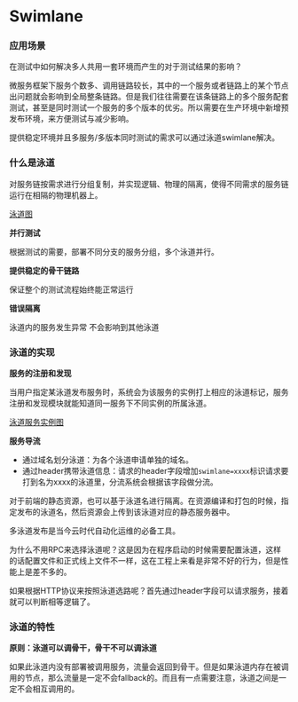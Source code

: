 # Swimlane

### 应用场景

在测试中如何解决多人共用一套环境而产生的对于测试结果的影响？

微服务框架下服务个数多、调用链路较长，其中的一个服务或者链路上的某个节点出问题就会影响到全局整条链路。但是我们往往需要在该条链路上的多个服务配套测试，甚至是同时测试一个服务的多个版本的优劣。所以需要在生产环境中新增预发布环境，来方便测试与减少影响。

提供稳定环境并且多服务/多版本同时测试的需求可以通过泳道swimlane解决。

### 什么是泳道

对服务链按需求进行分组复制，并实现逻辑、物理的隔离，使得不同需求的服务链运行在相隔的物理机器上。

[泳道图](https://justinyangis.me/images/post/swimlane/swimlane.png)

**并行测试**

根据测试的需要，部署不同分支的服务分组，多个泳道并行。 

**提供稳定的骨干链路**

保证整个的测试流程始终能正常运行

**错误隔离**

泳道内的服务发生异常 不会影响到其他泳道

### 泳道的实现

**服务的注册和发现**

当用户指定某泳道发布服务时，系统会为该服务的实例打上相应的泳道标记，服务注册和发现模块就能知道同一服务下不同实例的所属泳道。

[泳道服务实例图](https://static001.geekbang.org/infoq/5a/5a0a47425da0a008e191dff245203645.jpeg?x-oss-process=image/resize,p_80/auto-orient,1)

**服务导流**

-   通过域名划分泳道：为各个泳道申请单独的域名。
-   通过header携带泳道信息：请求的header字段增加`swimlane=xxxx`标识请求要打到名为xxxx的泳道里，分流系统会根据该字段做分流。

对于前端的静态资源，也可以基于泳道名进行隔离。在资源编译和打包的时候，指定发布的泳道名，然后资源会上传到该泳道对应的静态服务器中。

多泳道发布是当今云时代自动化运维的必备工具。

为什么不用RPC来选择泳道呢？这是因为在程序启动的时候需要配置泳道，这样的话配置文件和正式线上文件不一样，这在工程上来看是非常不好的行为，但是性能上是差不多的。

如果根据HTTP协议来按照泳道选路呢？首先通过header字段可以请求服务，接着就可以判断相等逻辑了。

### 泳道的特性

**原则：泳道可以调骨干，骨干不可以调泳道**

如果此泳道内没有部署被调用服务，流量会返回到骨干。但是如果泳道内存在被调用的节点，那么流量是一定不会fallback的。而且有一点需要注意，泳道之间是一定不会相互调用的。
